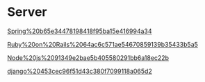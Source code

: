 # Server

[Spring%20b65e34478198418f95ba15e416994a34](Spring%20b65e34478198418f95ba15e416994a34)

[Ruby%20on%20Rails%2064ac6c571ae54670859139b35433b5a5](Ruby%20on%20Rails%2064ac6c571ae54670859139b35433b5a5)

[Node%20js%2091349e2bae5b405580291bb6a18ec22b](Node%20js%2091349e2bae5b405580291bb6a18ec22b)

[django%20453cec96f51d43c380f7099118a065d2](django%20453cec96f51d43c380f7099118a065d2)